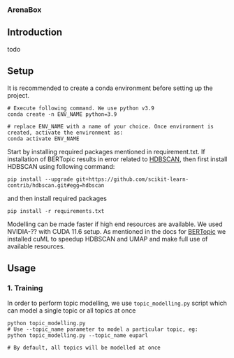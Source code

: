 ### ArenaBox

## Introduction

todo

## Setup

It is recommended to create a conda environment before setting up the project.
```
# Execute following command. We use python v3.9 
conda create -n ENV_NAME python=3.9

# replace ENV_NAME with a name of your choice. Once environment is created, activate the environment as:
conda activate ENV_NAME
```

Start by installing required packages mentioned in requirement.txt. If installation of BERTopic results in error related to 
[HDBSCAN](https://github.com/scikit-learn-contrib/hdbscan), then first install HDBSCAN using following command:

```
pip install --upgrade git+https://github.com/scikit-learn-contrib/hdbscan.git#egg=hdbscan
```
and then install required packages 

```
pip install -r requirements.txt
```

Modelling can be made faster if high end resources are available. We used NVIDIA-??
with CUDA 11.6 setup. As mentioned in the docs for [BERTopic](https://maartengr.github.io/BERTopic/faq.html#can-i-use-the-gpu-to-speed-up-the-model)
we installed cuML to speedup HDBSCAN and UMAP and make full use of available resources.
## Usage

### 1. Training
In order to perform topic modelling, we use `topic_modelling.py` 
script which can model a single topic or all topics at once
```
python topic_modelling.py
# Use --topic_name parameter to model a particular topic, eg:
python topic_modelling.py --topic_name euparl

# By default, all topics will be modelled at once
```
<!--
**arenabox/ArenaBox** is a ✨ _special_ ✨ repository because its `README.md` (this file) appears on your GitHub profile.

Here are some ideas to get you started:

- 🔭 I’m currently working on ...
- 🌱 I’m currently learning ...
- 👯 I’m looking to collaborate on ...
- 🤔 I’m looking for help with ...
- 💬 Ask me about ...
- 📫 How to reach me: ...
- 😄 Pronouns: ...
- ⚡ Fun fact: ...
-->
